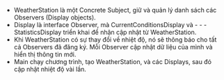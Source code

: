 - WeatherStation là một Concrete Subject, giữ và quản lý danh sách các Observers (Display objects).
- Display là interface Observer, mà CurrentConditionsDisplay và - - - StatisticsDisplay triển khai để nhận cập nhật từ WeatherStation.
- Khi WeatherStation có sự thay đổi về nhiệt độ, nó sẽ thông báo cho tất cả Observers đã đăng ký. Mỗi Observer cập nhật dữ liệu của mình và hiển thị thông tin mới.
- Main chạy chương trình, tạo WeatherStation, và các Displays, sau đó cập nhật nhiệt độ vài lần.